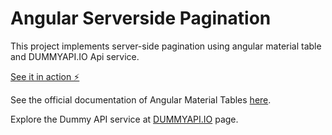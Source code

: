 # Angular Serverside Pagination

This project implements server-side pagination using angular material table and DUMMYAPI.IO Api service.

[See it in action ⚡️](https://stackblitz.com/edit/angular-ivy-44q5bb)

See the official documentation of Angular Material Tables [here](https://material.angular.io/components/table/overview).

Explore the Dummy API service at [DUMMYAPI.IO](https://dummyapi.io/) page.
